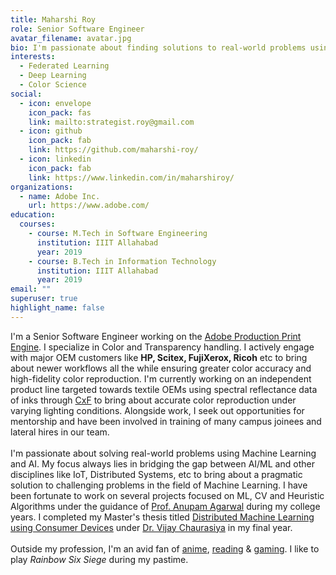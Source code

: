 ```yaml
---
title: Maharshi Roy
role: Senior Software Engineer
avatar_filename: avatar.jpg
bio: I'm passionate about finding solutions to real-world problems using Machine Learning & AI
interests:
  - Federated Learning
  - Deep Learning
  - Color Science
social:
  - icon: envelope
    icon_pack: fas
    link: mailto:strategist.roy@gmail.com
  - icon: github
    icon_pack: fab
    link: https://github.com/maharshi-roy/
  - icon: linkedin
    icon_pack: fab
    link: https://www.linkedin.com/in/maharshiroy/
organizations:
  - name: Adobe Inc.
    url: https://www.adobe.com/
education:
  courses:
    - course: M.Tech in Software Engineering
      institution: IIIT Allahabad
      year: 2019
    - course: B.Tech in Information Technology
      institution: IIIT Allahabad
      year: 2019
email: ""
superuser: true
highlight_name: false
---
```


I'm a Senior Software Engineer working on the [Adobe Production Print Engine](https://www.adobe.com/in/products/pdfprintengine.html). I specialize in Color and Transparency handling. I actively engage with major OEM customers like **HP, Scitex, FujiXerox, Ricoh** etc to bring about newer workflows all the while ensuring greater color accuracy and high-fidelity color reproduction. I'm currently working on an independent product line targeted towards textile OEMs using spectral reflectance data of inks through [CxF](https://www.iso.org/standard/61503.html) to bring about accurate color reproduction under varying lighting conditions. Alongside work, I seek out opportunities for mentorship and have been involved in training of many campus joinees and lateral hires in our team. \
\
I'm passionate about solving real-world problems using Machine Learning and AI. My focus always lies in bridging the gap between AI/ML and other disciplines like IoT, Distributed Systems, etc to bring about a pragmatic solution to challenging problems in the field of Machine Learning. I have been fortunate to work on several projects focused on ML, CV and Heuristic Algorithms under the guidance of [Prof. Anupam Agarwal](https://scholar.google.co.in/citations?user=mVXjhhgAAAAJ&hl=en) during my college years. I completed my Master's thesis titled [Distributed Machine Learning using Consumer Devices]() under [Dr. Vijay Chaurasiya](https://scholar.google.co.in/citations?user=g_NjKDQAAAAJ&hl=en) in my final year. \
\
Outside my profession, I'm an avid fan of [anime](https://myanimelist.net/profile/strategist_roy), [reading](https://www.goodreads.com/user/show/18742741-maharshi-roy) & [gaming](https://steamcommunity.com/id/strategist_/). I like to play *Rainbow Six Siege* during my pastime.